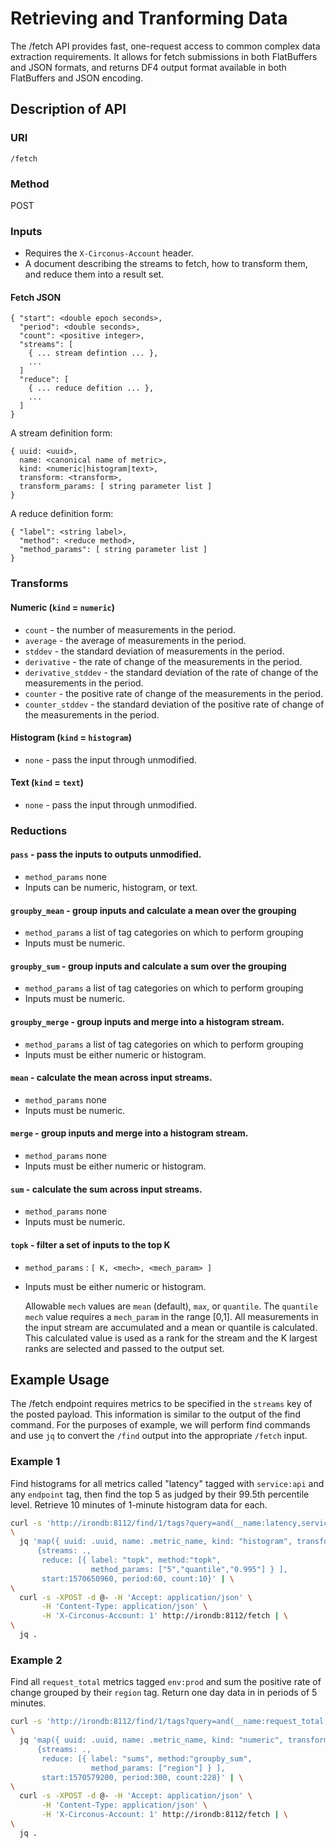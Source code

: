 # Retrieving and Tranforming Data

The /fetch API provides fast, one-request access to common complex data extraction requirements.
It allows for fetch submissions in both FlatBuffers and JSON formats, and returns DF4 output format available in both FlatBuffers and JSON encoding.

## Description of API

### URI

`/fetch`

### Method

POST

### Inputs

 * Requires the `X-Circonus-Account` header.
 * A document describing the streams to fetch, how to transform them, and reduce them into a result set.

#### Fetch JSON

```
{ "start": <double epoch seconds>,
  "period": <double seconds>,
  "count": <positive integer>,
  "streams": [
    { ... stream defintion ... },
    ...
  ]
  "reduce": [
    { ... reduce defition ... },
    ...
  ]
}
```

A stream definition form:
```
{ uuid: <uuid>,
  name: <canonical name of metric>,
  kind: <numeric|histogram|text>,
  transform: <transform>,
  transform_params: [ string parameter list ]
}
```

A reduce definition form:
```
{ "label": <string label>,
  "method": <reduce method>,
  "method_params": [ string parameter list ]
}
```

### Transforms

#### Numeric (`kind` = `numeric`)

 * `count` - the number of measurements in the period.
 * `average` - the average of measurements in the period.
 * `stddev` - the standard deviation of measurements in the period.
 * `derivative` - the rate of change of the measurements in the period.
 * `derivative_stddev` - the standard deviation of the rate of change of the measurements in the period.
 * `counter` - the positive rate of change of the measurements in the period.
 * `counter_stddev` - the standard deviation of the positive rate of change of the measurements in the period.
 
#### Histogram (`kind` = `histogram`)

 * `none` - pass the input through unmodified.

#### Text (`kind` = `text`)

 * `none` - pass the input through unmodified.

### Reductions

#### `pass` - pass the inputs to outputs unmodified.

 * `method_params` none
 * Inputs can be numeric, histogram, or text.

#### `groupby_mean` - group inputs and calculate a mean over the grouping

 * `method_params` a list of tag categories on which to perform grouping
 * Inputs must be numeric.

#### `groupby_sum` - group inputs and calculate a sum over the grouping

 * `method_params` a list of tag categories on which to perform grouping
 * Inputs must be numeric.

#### `groupby_merge` - group inputs and merge into a histogram stream.

 * `method_params` a list of tag categories on which to perform grouping
 * Inputs must be either numeric or histogram.

#### `mean` - calculate the mean across input streams.

 * `method_params` none
 * Inputs must be numeric.
 
#### `merge` - group inputs and merge into a histogram stream.

 * `method_params` none
 * Inputs must be either numeric or histogram.
 
#### `sum` - calculate the sum across input streams.

 * `method_params` none
 * Inputs must be numeric.
 
#### `topk` - filter a set of inputs to the top K

 * `method_params` : `[ K, <mech>, <mech_param> ]`
 * Inputs must be either numeric or histogram.

    Allowable `mech` values are `mean` (default), `max`, or `quantile`.  The `quantile` `mech` value requires a `mech_param` in the range [0,1].  All measurements in the input stream are accumulated and a mean or quantile is calculated.  This calculated value is used as a rank for the stream and the K largest ranks are selected and passed to the output set.

## Example Usage

The /fetch endpoint requires metrics to be specified in the `streams` key
of the posted payload.  This information is similar to the output of the
find command.  For the purposes of example, we will perform find commands
and use `jq` to convert the `/find` output into the appropriate `/fetch`
input.

### Example 1

Find histograms for all metrics called "latency" tagged with `service:api`
and any `endpoint` tag, then find the top 5 as judged by their 99.5th
percentile level.  Retrieve 10 minutes of 1-minute histogram data for each.

```sh
curl -s 'http://irondb:8112/find/1/tags?query=and(__name:latency,service:api,endpoint:*)' | \
\
  jq 'map({ uuid: .uuid, name: .metric_name, kind: "histogram", transform: "none" }) |
      {streams: .,
       reduce: [{ label: "topk", method:"topk",
                  method_params: ["5","quantile","0.995"] } ],
       start:1570650960, period:60, count:10}' | \
\
  curl -s -XPOST -d @- -H 'Accept: application/json' \
       -H 'Content-Type: application/json' \
       -H 'X-Circonus-Account: 1' http://irondb:8112/fetch | \
\
  jq .
```

### Example 2

Find all `request_total` metrics tagged `env:prod` and sum the positive rate
of change grouped by their `region` tag.  Return one day data in in periods of
5 minutes.

```sh
curl -s 'http://irondb:8112/find/1/tags?query=and(__name:request_total,env:prod)' | \
\
  jq 'map({ uuid: .uuid, name: .metric_name, kind: "numeric", transform: "counter" }) |
      {streams: .,
       reduce: [{ label: "sums", method:"groupby_sum",
                  method_params: ["region"] } ],
       start:1570579200, period:300, count:228}' | \
\
  curl -s -XPOST -d @- -H 'Accept: application/json' \
       -H 'Content-Type: application/json' \
       -H 'X-Circonus-Account: 1' http://irondb:8112/fetch | \
\
  jq .
```